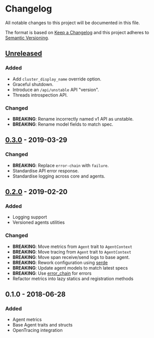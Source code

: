 # Changelog
All notable changes to this project will be documented in this file.

The format is based on [Keep a Changelog](http://keepachangelog.com/en/1.0.0/)
and this project adheres to [Semantic Versioning](http://semver.org/spec/v2.0.0.html).

## [Unreleased]
### Added
- Add `cluster_display_name` override option.
- Graceful shutdown.
- Introduce an `/api/unstable` API "version".
- Threads introspection API.

### Changed
- **BREAKING**: Rename incorrectly named v1 API as unstable.
- **BREAKING**: Rename model fields to match spec.

## [0.3.0] - 2019-03-29
### Changed
- **BREAKING**: Replace `error-chain` with `failure`.
- Standardise API error response.
- Standardise logging across core and agents.

## [0.2.0] - 2019-02-20
### Added
- Logging support
- Versioned agents utilities

### Changed
- **BREAKING**: Move metrics from `Agent` trait to `AgentContext`
- **BREAKING**: Move tracing from `Agent` trait to `AgentContext`
- **BREAKING**: Move span receive/send logs to base agent.
- **BREAKING**: Rework configuration using [serde](https://docs.rs/serde)
- **BREAKING**: Update agent models to match latest specs
- **BREAKING**: Use [error_chain](https://docs.rs/error-chain) for errors
- Refactor metrics into lazy statics and registration methods

## 0.1.0 - 2018-06-28
### Added
- Agent metrics
- Base Agent traits and structs
- OpenTracing integration


[Unreleased]: https://github.com/replicante-io/agents/compare/v0.3.0...HEAD
[0.3.0]: https://github.com/replicante-io/agents/compare/v0.2.0...v0.3.0
[0.2.0]: https://github.com/replicante-io/agents/compare/v0.1.0...v0.2.0
